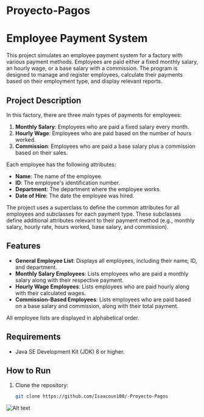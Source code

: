# Proyecto-Pagos

# Employee Payment System

This project simulates an employee payment system for a factory with various payment methods. Employees are paid either a fixed monthly salary, an hourly wage, or a base salary with a commission. The program is designed to manage and register employees, calculate their payments based on their employment type, and display relevant reports.

## Project Description

In this factory, there are three main types of payments for employees:
1. **Monthly Salary**: Employees who are paid a fixed salary every month.
2. **Hourly Wage**: Employees who are paid based on the number of hours worked.
3. **Commission**: Employees who are paid a base salary plus a commission based on their sales.

Each employee has the following attributes:
- **Name**: The name of the employee.
- **ID**: The employee's identification number.
- **Department**: The department where the employee works.
- **Date of Hire**: The date the employee was hired.

The project uses a superclass to define the common attributes for all employees and subclasses for each payment type. These subclasses define additional attributes relevant to their payment method (e.g., monthly salary, hourly rate, hours worked, base salary, and commission).
## Features

- **General Employee List**: Displays all employees, including their name, ID, and department.
- **Monthly Salary Employees**: Lists employees who are paid a monthly salary along with their respective payment.
- **Hourly Wage Employees**: Lists employees who are paid hourly along with their calculated wages.
- **Commission-Based Employees**: Lists employees who are paid based on a base salary and commission, along with their total payment.

All employee lists are displayed in alphabetical order.

## Requirements

- Java SE Development Kit (JDK) 8 or higher.

## How to Run

1. Clone the repository:
   ```bash
   git clone https://github.com/Isaacoun100/-Proyecto-Pagos

![Alt text](Proyecto-Pagos/payrollUML.png)
